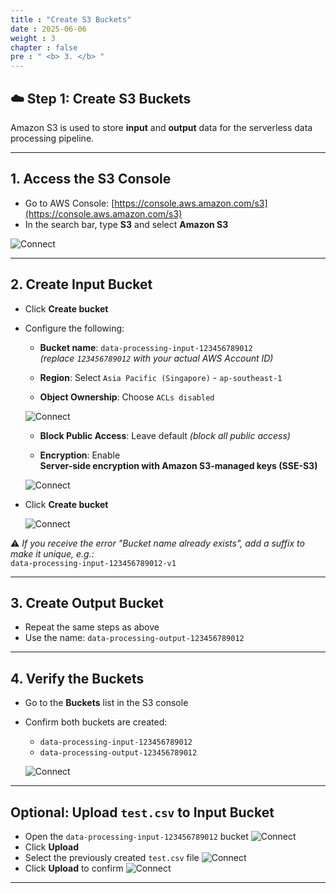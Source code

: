 ```yaml
---
title : "Create S3 Buckets"
date : 2025-06-06
weight : 3
chapter : false
pre : " <b> 3. </b> "
---
```


## ☁️ Step 1: Create S3 Buckets

Amazon S3 is used to store **input** and **output** data for the serverless data processing pipeline.

---

## 1. Access the S3 Console

- Go to AWS Console: [https://console.aws.amazon.com/s3](https://console.aws.amazon.com/s3)
- In the search bar, type **S3** and select **Amazon S3**

![Connect](/ws_FCJ_HoangNam/images/3.createS3/B1_1.png)

---

## 2. Create Input Bucket

- Click **Create bucket**
- Configure the following:

  - **Bucket name**: `data-processing-input-123456789012`  
    *(replace `123456789012` with your actual AWS Account ID)*

  - **Region**: Select `Asia Pacific (Singapore)` - `ap-southeast-1`

  - **Object Ownership**: Choose `ACLs disabled`

  ![Connect](/ws_FCJ_HoangNam/images/3.createS3/B1_2_1.png)

  - **Block Public Access**: Leave default *(block all public access)*

  - **Encryption**: Enable  
    **Server-side encryption with Amazon S3-managed keys (SSE-S3)**

  ![Connect](/ws_FCJ_HoangNam/images/3.createS3/B1_2_2.png)

- Click **Create bucket**

  ![Connect](/ws_FCJ_HoangNam/images/3.createS3/B1_2_3.png)

⚠️ *If you receive the error "Bucket name already exists", add a suffix to make it unique, e.g.:*  
`data-processing-input-123456789012-v1`

---

## 3. Create Output Bucket

- Repeat the same steps as above
- Use the name: `data-processing-output-123456789012`  

---

## 4. Verify the Buckets

- Go to the **Buckets** list in the S3 console
- Confirm both buckets are created:
  - `data-processing-input-123456789012`
  - `data-processing-output-123456789012`

  ![Connect](/ws_FCJ_HoangNam/images/3.createS3/B1_3.png)

---

## Optional: Upload `test.csv` to Input Bucket

- Open the `data-processing-input-123456789012` bucket
![Connect](/ws_FCJ_HoangNam/images/3.createS3/B1_4.png)
- Click **Upload**
- Select the previously created `test.csv` file
![Connect](/ws_FCJ_HoangNam/images/3.createS3/B1_4_2.png)
- Click **Upload** to confirm
![Connect](/ws_FCJ_HoangNam/images/3.createS3/B1_4_3.png)

---
